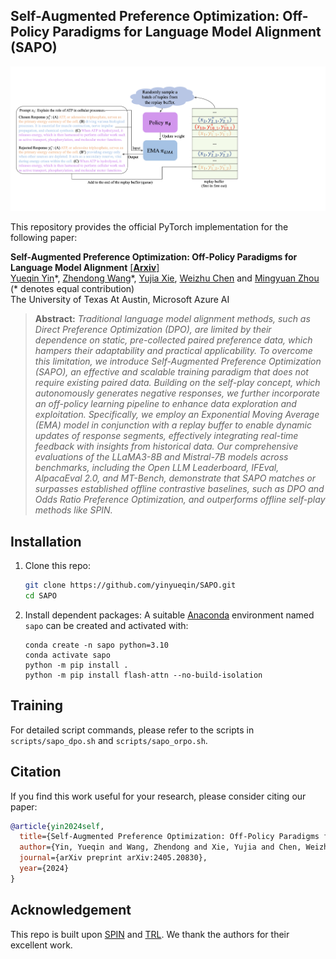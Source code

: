 ## Self-Augmented Preference Optimization: Off-Policy Paradigms for Language Model Alignment (SAPO)

![teaser](./assets/teaser.png)

This repository provides the official PyTorch implementation for the following paper:

**Self-Augmented Preference Optimization: Off-Policy Paradigms for Language Model Alignment** [[**Arxiv**]](https://arxiv.org/abs/2405.20830) <br> 
[Yueqin Yin](https://scholar.google.com/citations?user=HhEo-1cAAAAJ&hl=zh-CN)\*, [Zhendong Wang](https://scholar.google.com/citations?user=lRiIjhcAAAAJ&hl=en)\*, [Yujia Xie](https://scholar.google.com/citations?hl=en&user=r2FiAE4AAAAJ&view_op=list_works&sortby=pubdate), [Weizhu Chen](http://scholar.google.com/citations?user=LG_E-4EAAAAJ&hl=zh-CN) and [Mingyuan Zhou](https://mingyuanzhou.github.io/)<br>
(* denotes equal contribution)<br>
The University of Texas At Austin, Microsoft Azure AI<br>
> **Abstract:** *Traditional language model alignment methods, such as Direct Preference Optimization (DPO), are limited by their dependence on static, pre-collected paired preference data, which hampers their adaptability and practical applicability. To overcome this limitation, we introduce Self-Augmented Preference Optimization (SAPO), an effective and scalable training paradigm that does not require existing paired data. Building on the self-play concept, which autonomously generates negative responses, we further incorporate an off-policy learning pipeline to enhance data exploration and exploitation. Specifically, we employ an Exponential Moving Average (EMA) model in conjunction with a replay buffer to enable dynamic updates of response segments, effectively integrating real-time feedback with insights from historical data. Our comprehensive evaluations of the LLaMA3-8B and Mistral-7B models across benchmarks, including the Open LLM Leaderboard, IFEval, AlpacaEval 2.0, and MT-Bench, demonstrate that SAPO matches or surpasses established offline contrastive baselines, such as DPO and Odds Ratio Preference Optimization, and outperforms offline self-play methods like SPIN.*


## Installation
1. Clone this repo:
    ```bash
    git clone https://github.com/yinyueqin/SAPO.git
    cd SAPO
    ```
2. Install dependent packages:
A suitable [Anaconda](https://docs.anaconda.com/anaconda/install/) environment named `sapo` can be created and activated with:
   ```
   conda create -n sapo python=3.10
   conda activate sapo
   python -m pip install .
   python -m pip install flash-attn --no-build-isolation
   ```

## Training

For detailed script commands, please refer to the scripts in `scripts/sapo_dpo.sh` and `scripts/sapo_orpo.sh`.



## Citation

If you find this work useful for your research, please consider citing our paper:

```bibtex
@article{yin2024self,
  title={Self-Augmented Preference Optimization: Off-Policy Paradigms for Language Model Alignment},
  author={Yin, Yueqin and Wang, Zhendong and Xie, Yujia and Chen, Weizhu and Zhou, Mingyuan},
  journal={arXiv preprint arXiv:2405.20830},
  year={2024}
}
```

## Acknowledgement
This repo is built upon [SPIN](https://github.com/uclaml/SPIN/tree/main) and [TRL](https://github.com/huggingface/trl). We thank the authors for their excellent work.